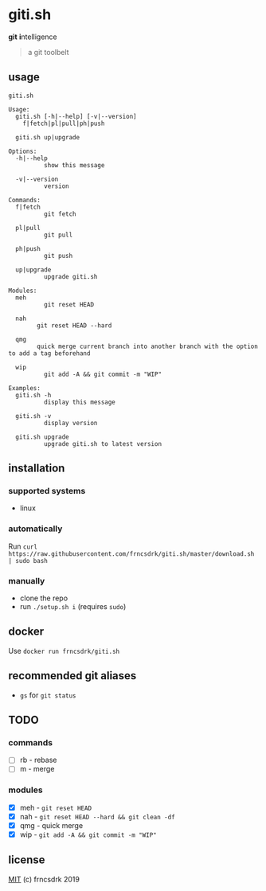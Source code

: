 # giti.sh

**git** **i**ntelligence

> a git toolbelt

## usage

```
giti.sh

Usage:
  giti.sh [-h|--help] [-v|--version]
    f|fetch|pl|pull|ph|push

  giti.sh up|upgrade

Options:
  -h|--help
          show this message

  -v|--version
          version

Commands:
  f|fetch
          git fetch

  pl|pull
          git pull

  ph|push
          git push

  up|upgrade
          upgrade giti.sh

Modules:
  meh
          git reset HEAD

  nah
        git reset HEAD --hard

  qmg
        quick merge current branch into another branch with the option to add a tag beforehand

  wip
          git add -A && git commit -m "WIP"

Examples:
  giti.sh -h
          display this message

  giti.sh -v
          display version

  giti.sh upgrade
          upgrade giti.sh to latest version

```

## installation

### supported systems

- linux

### automatically

Run `curl https://raw.githubusercontent.com/frncsdrk/giti.sh/master/download.sh | sudo bash`

### manually

- clone the repo
- run `./setup.sh i` (requires `sudo`)

## docker

Use `docker run frncsdrk/giti.sh`

## recommended git aliases

- `gs` for `git status`

## TODO

### commands

- [ ] rb - rebase
- [ ] m - merge

### modules

- [x] meh - `git reset HEAD`
- [x] nah - `git reset HEAD --hard && git clean -df`
- [x] qmg - quick merge
- [x] wip - `git add -A && git commit -m "WIP"`

## license

[MIT](https://github.com/frncsdrk/giti.sh/blob/master/LICENSE) (c) frncsdrk 2019
